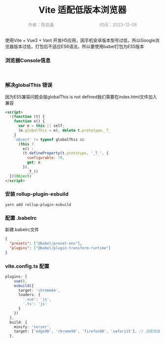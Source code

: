 <h1 style="text-align: center">Vite 适配低版本浏览器</h1>
<div style="display: flex;color: #999;justify-content: space-around;">
  <div>作者：陈佳鑫</div>
  <div>时间：2023-12-08</div>
</div>
<br />

使用Vite + Vue3 + Vant 开发H5应用，因手机安卓版本型号过低，所以Google浏览器版本过低，打包后不适应ES6语法，所以要使用babel打包为ES5版本

### 浏览器Console信息 ###
<br />
<img class="avatar" :src="$withBase('/ViteES5.png')">

### 解决globalThis 错误 ###
因为ES5兼容问题会报globalThis is not defined我们需要在index.html文件加入兼容
```html
<script>
  !(function (t) {
    function e() {
      var e = this || self;
      (e.globalThis = e), delete t.prototype._T_
    }
    'object' != typeof globalThis &&
      (this ?
        e() :
        (t.defineProperty(t.prototype, '_T_', {
          configurable: !0,
          get: e
        }),
          _T_))
  })(Object)
</script>
```

### 安装 rollup-plugin-esbuild ###
```npm
yarn add rollup-plugin-esbuild
```

### 配置 .babelrc ###
新建.babelrc文件
```json
{
  "presets": ["@babel/preset-env"],
  "plugins": ["@babel/plugin-transform-runtime"]
}
```

### vite.config.ts 配置
```ts
plugins: [
    vue(),
    esbuild({
      target: 'chrome64',
      loaders: {
        '.vue': 'js',
        '.ts': 'js'
      }
    })
  ],
  build: {
    minify: 'terser',
    target: ['edge90', 'chrome90', 'firefox90', 'safari15'], // 适配低版本浏览器
  },
``` 